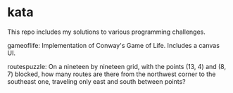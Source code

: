 # kata

This repo includes my solutions to various programming challenges.


gameoflife: Implementation of Conway's Game of Life. Includes a canvas UI.

routespuzzle: On a nineteen by nineteen grid, with the points (13, 4) and (8, 7) blocked, how many routes are there from
the northwest corner to the southeast one, traveling only east and south between points?
